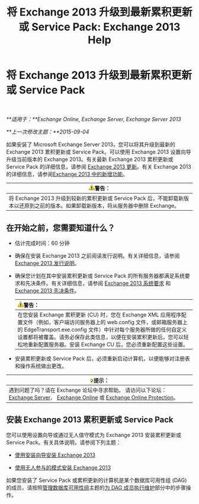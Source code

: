 ﻿---
title: '将 Exchange 2013 升级到最新累积更新或 Service Pack: Exchange 2013 Help'
TOCTitle: 将 Exchange 2013 升级到最新累积更新或 Service Pack
ms:assetid: 928a4a0b-0082-4d50-a696-bfaf2782f42d
ms:mtpsurl: https://technet.microsoft.com/zh-cn/library/JJ983803(v=EXCHG.150)
ms:contentKeyID: 52061534
ms.date: 01/11/2018
mtps_version: v=EXCHG.150
ms.translationtype: HT
---

# 将 Exchange 2013 升级到最新累积更新或 Service Pack

 

_**适用于：**Exchange Online, Exchange Server, Exchange Server 2013_

_**上一次修改主题：**2015-09-04_

如果安装了 Microsoft Exchange Server 2013，您可以将其升级到最新的 Exchange 2013 累积更新或 Service Pack。可以使用 Exchange 2013 设置向导升级当前版本的 Exchange 2013。有关最新 Exchange 2013 累积更新或 Service Pack 的详细信息，请参阅 [Exchange 2013 更新](updates-for-exchange-2013-exchange-2013-help.md)。有关 Exchange 2013 的详细信息，请参阅[Exchange 2013 中的新增功能](what-s-new-in-exchange-2013-exchange-2013-help.md)。

<table>
<thead>
<tr class="header">
<th><img src="images/JJ898581.warning(EXCHG.150).gif" title="警告" alt="警告" />警告：</th>
</tr>
</thead>
<tbody>
<tr class="odd">
<td>将 Exchange 2013 升级到较新的累积更新或 Service Pack 后，不能卸载新版本以还原到之前的版本。如果卸载新版本，将从服务器中删除 Exchange。</td>
</tr>
</tbody>
</table>


## 在开始之前，您需要知道什么？

  - 估计完成时间：60 分钟

  - 确保在安装 Exchange 2013 之前阅读发行说明。有关详细信息，请参阅[Exchange 2013 发行说明](release-notes-for-exchange-2013-exchange-2013-help.md)。

  - 确保您计划在其中安装累积更新或 Service Pack 的所有服务器都满足系统要求和先决条件。有关详细信息，请参阅 [Exchange 2013 系统要求](exchange-2013-system-requirements-exchange-2013-help.md) 和 [Exchange 2013 先决条件](exchange-2013-prerequisites-exchange-2013-help.md)。
    
    <table>
    <thead>
    <tr class="header">
    <th><img src="images/JJ898581.warning(EXCHG.150).gif" title="警告" alt="警告" />警告：</th>
    </tr>
    </thead>
    <tbody>
    <tr class="odd">
    <td>在您安装 Exchange 累积更新 (CU) 时，您在 Exchange XML 应用程序配置文件（例如，客户端访问服务器上的 web.config 文件，或邮箱服务器上的 EdgeTransport.exe.config 文件）中针对每个服务器所做的任何自定义设置都将被覆盖。请务必保存此类信息，以便在安装累积更新后，您可以轻松地重新配置服务器。安装 Exchange CU 后，您必须重新配置这些设置。</td>
    </tr>
    </tbody>
    </table>


  - 安装累积更新或 Service Pack 后，必须重新启动计算机，以便能够对注册表和操作系统做出更改。

<table>
<thead>
<tr class="header">
<th><img src="images/Bb124558.tip(EXCHG.150).gif" title="提示" alt="提示" />提示：</th>
</tr>
</thead>
<tbody>
<tr class="odd">
<td>遇到问题了吗？请在 Exchange 论坛中寻求帮助。 请访问以下论坛：<a href="https://go.microsoft.com/fwlink/p/?linkid=60612">Exchange Server</a>、 <a href="https://go.microsoft.com/fwlink/p/?linkid=267542">Exchange Online</a> 或 <a href="https://go.microsoft.com/fwlink/p/?linkid=285351">Exchange Online Protection</a>。</td>
</tr>
</tbody>
</table>


## 安装 Exchange 2013 累积更新或 Service Pack

您可以使用设置向导或通过无人值守模式为 Exchange 2013 安装累积更新或 Service Pack。有关具体说明，请参阅下列主题：

  - [使用安装向导安装 Exchange 2013](install-exchange-2013-using-the-setup-wizard-exchange-2013-help.md)

  - [使用无人参与的模式安装 Exchange 2013](install-exchange-2013-using-unattended-mode-exchange-2013-help.md)

如果您安装了 Service Pack 或累积更新的计算机是某个数据库可用性组 (DAG) 的成员，请按照[管理数据库可用性组](managing-database-availability-groups-exchange-2013-help.md)主题的[为 DAG 成员执行维护](managing-database-availability-groups-exchange-2013-help.md)部分中的步骤操作。

